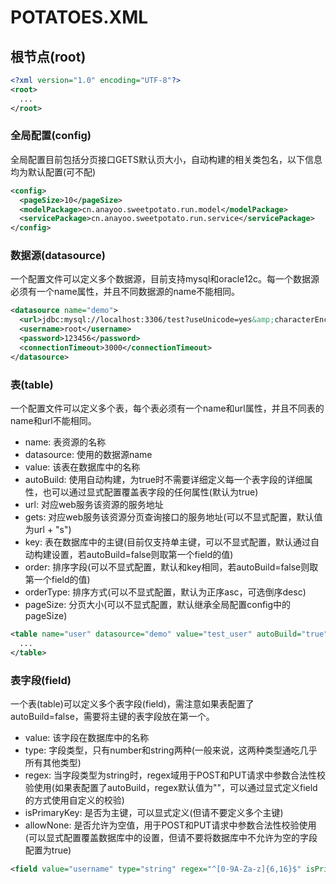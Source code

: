 # POTATOES.XML

## 根节点(root)
```xml
<?xml version="1.0" encoding="UTF-8"?>
<root>
  ...
</root>
```
### 全局配置(config)
全局配置目前包括分页接口GETS默认页大小，自动构建的相关类包名，以下信息均为默认配置(可不配)
```xml
<config>
  <pageSize>10</pageSize>
  <modelPackage>cn.anayoo.sweetpotato.run.model</modelPackage>
  <servicePackage>cn.anayoo.sweetpotato.run.service</servicePackage>
</config>
```

### 数据源(datasource)
一个配置文件可以定义多个数据源，目前支持mysql和oracle12c。每一个数据源必须有一个name属性，并且不同数据源的name不能相同。
```xml
<datasource name="demo">
  <url>jdbc:mysql://localhost:3306/test?useUnicode=yes&amp;characterEncoding=UTF-8</url>
  <username>root</username>
  <password>123456</password>
  <connectionTimeout>3000</connectionTimeout>
</datasource>
```

### 表(table)
一个配置文件可以定义多个表，每个表必须有一个name和url属性，并且不同表的name和url不能相同。
* name: 表资源的名称
* datasource: 使用的数据源name
* value: 该表在数据库中的名称
* autoBuild: 使用自动构建，为true时不需要详细定义每一个表字段的详细属性，也可以通过显式配置覆盖表字段的任何属性(默认为true)
* url: 对应web服务该资源的服务地址
* gets: 对应web服务该资源分页查询接口的服务地址(可以不显式配置，默认值为url + "s")
* key: 表在数据库中的主键(目前仅支持单主键，可以不显式配置，默认通过自动构建设置，若autoBuild=false则取第一个field的值)
* order: 排序字段(可以不显式配置，默认和key相同，若autoBuild=false则取第一个field的值)
* orderType: 排序方式(可以不显式配置，默认为正序asc，可选倒序desc)
* pageSize: 分页大小(可以不显式配置，默认继承全局配置config中的pageSize)
```xml
<table name="user" datasource="demo" value="test_user" autoBuild="true" url="user" key="id" order="username" orderType="desc" pageSize="16">
  ...
</table>
```

### 表字段(field)
一个表(table)可以定义多个表字段(field)，需注意如果表配置了autoBuild=false，需要将主键的表字段放在第一个。
* value: 该字段在数据库中的名称
* type: 字段类型，只有number和string两种(一般来说，这两种类型通吃几乎所有其他类型)
* regex: 当字段类型为string时，regex域用于POST和PUT请求中参数合法性校验使用(如果表配置了autoBuild，regex默认值为""，可以通过显式定义field的方式使用自定义的校验)
* isPrimaryKey: 是否为主键，可以显式定义(但请不要定义多个主键)
* allowNone: 是否允许为空值，用于POST和PUT请求中参数合法性校验使用(可以显式配置覆盖数据库中的设置，但请不要将数据库中不允许为空的字段配置为true)
```xml
<field value="username" type="string" regex="^[0-9A-Za-z]{6,16}$" isPrimaryKey="false" allowNone="true" />
```